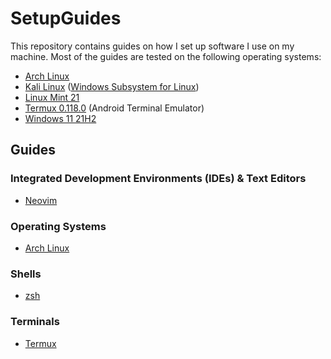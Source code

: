 # SetupGuides

This repository contains guides on how I set up software I use on my machine. Most of the guides are tested on the following operating systems:

- [Arch Linux](https://archlinux.org)
- [Kali Linux](https://www.kali.org/) ([Windows Subsystem for Linux](https://apps.microsoft.com/store/detail/kali-linux/9PKR34TNCV07))
- [Linux Mint 21](https://linuxmint.com/)
- [Termux 0.118.0](https://termux.com/) (Android Terminal Emulator)
- [Windows 11 21H2](https://www.microsoft.com/en-us/windows/windows-11)

## Guides

### Integrated Development Environments (IDEs) & Text Editors

- [Neovim](https://github.com/SetupGuides/Neovim)

### Operating Systems

- [Arch Linux](https://github.com/SetupGuides/ArchLinux)

### Shells

- [zsh](https://github.com/SetupGuides/ZSH)

### Terminals

- [Termux](https://github.com/SetupGuides/Termux)
